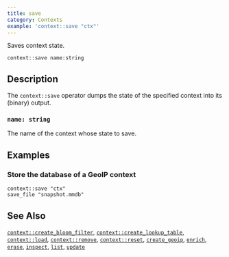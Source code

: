 ```yaml
---
title: save
category: Contexts
example: 'context::save "ctx"'
---
```

Saves context state.

```tql
context::save name:string
```

## Description

The `context::save` operator dumps the state of the specified context into its
(binary) output.

### `name: string`

The name of the context whose state to save.

## Examples

### Store the database of a GeoIP context

```tql
context::save "ctx"
save_file "snapshot.mmdb"
```

## See Also

[`context::create_bloom_filter`](/reference/operators/context/create_bloom_filter),
[`context::create_lookup_table`](/reference/operators/context/create_lookup_table),
[`context::load`](/reference/operators/context/load),
[`context::remove`](/reference/operators/context/remove),
[`context::reset`](/reference/operators/context/reset),
[`create_geoip`](/reference/operators/context/create_geoip),
[`enrich`](/reference/operators/context/enrich),
[`erase`](/reference/operators/context/erase),
[`inspect`](/reference/operators/context/inspect),
[`list`](/reference/operators/context/list),
[`update`](/reference/operators/context/update)
